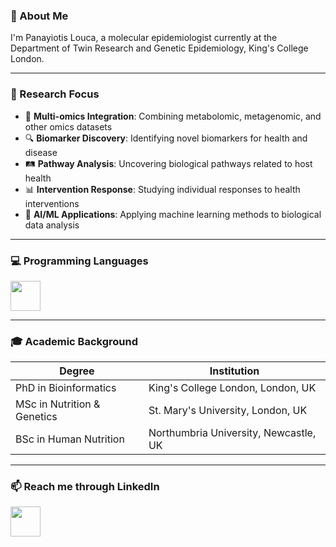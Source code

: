 ### 🔬 About Me
I'm Panayiotis Louca, a molecular epidemiologist currently at the Department of Twin Research and Genetic Epidemiology, King's College London.

---
### 🎯 Research Focus

- 🧬 **Multi-omics Integration**: Combining metabolomic, metagenomic, and other omics datasets
- 🔍 **Biomarker Discovery**: Identifying novel biomarkers for health and disease
- 🛤️ **Pathway Analysis**: Uncovering biological pathways related to host health
- 📊 **Intervention Response**: Studying individual responses to health interventions
- 🤖 **AI/ML Applications**: Applying machine learning methods to biological data analysis
---
### 💻 Programming Languages
<div align="left">
<img src="https://www.r-project.org/Rlogo.png" width="48">
</div>

---
### 🎓 Academic Background
| Degree | Institution |
| ------ | ----------- |
| PhD in Bioinformatics | King's College London, London, UK | 
| MSc in Nutrition & Genetics | St. Mary's University, London, UK | 
| BSc in Human Nutrition | Northumbria University, Newcastle, UK |

-------------------------------------------------------------------------------------------------------------------------------------------------------------------------------------
### 📫 Reach me through LinkedIn</h3>
[<img align="left" src="https://raw.githubusercontent.com/rahuldkjain/github-profile-readme-generator/master/src/images/icons/Social/linked-in-alt.svg" width="48" />](https://www.linkedin.com/in/p-louca/)

